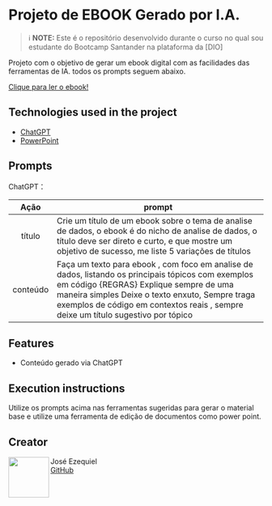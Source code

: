

# Projeto de EBOOK Gerado por I.A.


 > ℹ️ **NOTE:** Este é o repositório desenvolvido durante o curso no qual sou estudante do Bootcamp Santander na plataforma da [DIO]

Projeto com o objetivo de gerar um ebook digital com as facilidades das ferramentas de IA. todos os prompts
seguem abaixo.

<a href="https://github.com/JoseEzequielNeto/Creating_an_ebook/blob/main/ebook.pdf" title="View PDF now"> Clique  para ler o ebook!</a>

## Technologies used in the project

- [ChatGPT](https://chat.openai.com/) 
- [PowerPoint](https://www.microsoft.com/en/microsoft-365/powerpoint)

## Prompts


ChatGPT：

|   Ação   | prompt                                                                                                                                                                                                                                                                         |
| :------: | ------------------------------------------------------------------------------------------------------------------------------------------------------------------------------------------------------------------------------------------------------------------------------ |
|  título  | Crie um título de um ebook sobre o tema de analise de dados, o ebook é do nicho de analise de dados, o título deve ser direto e curto, e que mostre um objetivo de sucesso, me liste 5 variações de títulos                                                        |
| conteúdo | Faça um texto para ebook , com foco em analise de dados, listando os principais tópicos com exemplos em código {REGRAS} Explique sempre de uma maneira simples Deixe o texto enxuto, Sempre traga exemplos de código em contextos reais , sempre deixe um título sugestivo por tópico |


## Features

- Conteúdo gerado via ChatGPT

## Execution instructions

Utilize os prompts acima nas ferramentas sugeridas para gerar o material base e utilize uma ferramenta de edição de documentos como power point.

## Creator

<p>
    <img 
      align=left 
      margin=10 
      width=80 
      src="https://avatars.githubusercontent.com/u/142677123?v=4"
    />
    <p>José Ezequiel<br>
    <a href="https://github.com/JoseEzequielNeto">
    GitHub</a>
</p>

